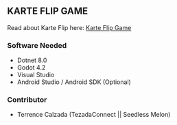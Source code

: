 ## KARTE FLIP GAME

Read about Karte Flip here: [Karte Flip Game](https://docs.google.com/document/d/19xBuhgiB2Xj3Xp1n04rsnzLR1ZT1cqyc/edit?usp=sharing&ouid=116922107180435442791&rtpof=true&sd=true)

### Software Needed

- Dotnet 8.0
- Godot 4.2
- Visual Studio
- Android Studio / Android SDK (Optional)

### Contributor

- Terrence Calzada (TezadaConnect || Seedless Melon)
